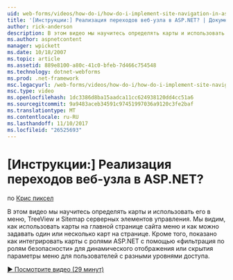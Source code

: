 ```yaml
---
uid: web-forms/videos/how-do-i/how-do-i-implement-site-navigation-in-aspnet
title: '[Инструкции:] Реализация переходов веб-узла в ASP.NET? | Документы Майкрософт'
author: rick-anderson
description: В этом видео мы научитесь определять карты и использовать его в меню, TreeView и Sitemap серверных элементов управления. Мы узнаем, как использовать карты на главной странице...
ms.author: aspnetcontent
manager: wpickett
ms.date: 10/18/2007
ms.topic: article
ms.assetid: 889e8100-a80c-41c0-bfeb-7d466c754548
ms.technology: dotnet-webforms
ms.prod: .net-framework
msc.legacyurl: /web-forms/videos/how-do-i/how-do-i-implement-site-navigation-in-aspnet
msc.type: video
ms.openlocfilehash: 1dc3386d8ba15aadca11cc624938120dd4cc51a6
ms.sourcegitcommit: 9a9483aceb34591c97451997036a9120c3fe2baf
ms.translationtype: MT
ms.contentlocale: ru-RU
ms.lasthandoff: 11/10/2017
ms.locfileid: "26525693"
---
```

<a name="how-do-i-implement-site-navigation-in-aspnet"></a>[Инструкции:] Реализация переходов веб-узла в ASP.NET?
====================
по [Крис пиксел](https://twitter.com/chrispels)

В этом видео мы научитесь определять карты и использовать его в меню, TreeView и Sitemap серверных элементов управления. Мы видим, как использовать карты на главной странице сайта меню и как можно задавать один или несколько карт на странице. Кроме того, показано как интегрировать карты с ролями ASP.NET с помощью «фильтрация по ролям безопасности» для динамического отображения или скрытия параметры меню для пользователей с разными уровнями доступа.

[&#9654; Посмотрите видео (29 минут)](https://channel9.msdn.com/Blogs/ASP-NET-Site-Videos/how-do-i-implement-site-navigation-in-aspnet)
